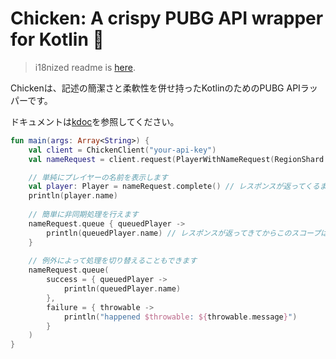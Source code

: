 # Chicken: A crispy PUBG API wrapper for Kotlin :poultry_leg:

> i18nized readme is [here](https://github.com/blackbracken/Chicken/blob/master/README.md).

Chickenは、記述の簡潔さと柔軟性を併せ持ったKotlinのためのPUBG APIラッパーです。

ドキュメントは[kdoc](https://bracken.black/Chicken/)を参照してください。

```kotlin
fun main(args: Array<String>) {
    val client = ChickenClient("your-api-key")
    val nameRequest = client.request(PlayerWithNameRequest(RegionShard.PC_NA, "shroud"))

    // 単純にプレイヤーの名前を表示します
    val player: Player = nameRequest.complete() // レスポンスが返ってくるまでコードは停滞します
    println(player.name) 
    
    // 簡単に非同期処理を行えます
    nameRequest.queue { queuedPlayer ->
        println(queuedPlayer.name) // レスポンスが返ってきてからこのスコープは実行されます、コードの進行はブロッキングされません
    }
    
    // 例外によって処理を切り替えることもできます
    nameRequest.queue(
        success = { queuedPlayer ->
            println(queuedPlayer.name)
        },
        failure = { throwable ->
            println("happened $throwable: ${throwable.message}")
        }
    )
}
```

<!--
## 目次
* [目次](#目次)
  * [Client](#Client)
  * [Request](#Request)
    * [FilteredPlayersRequest](#FilteredPlayersRequest)

### Client
`ChickenClient(apiKey: String)`によってこのAPIで用いるクライアントを生成できます。
`apiKey`は[公式サイト](https://developer.pubg.com/)から取得してください。

### Request
リクエストは`ChickenClient#request(Request<R>)`によって発行されます。
与えたリクエストによって得られると期待される型が`R`となります。

#### FilteredPlayersRequest
公式APIの[get_players](https://documentation.pubg.com/en/players-endpoint.html#/Players/get_players)に対応したリクエストです。

`FilteredPlayerRequest(RegionShard, filteredIdList: List<String>)`か`FilteredPlayerRequest(Region, filteredNameList: List<String>)`で生成します。
filteredIdListかfilteredNameListの**どちらかは空はでない**必要があります。

####
-->